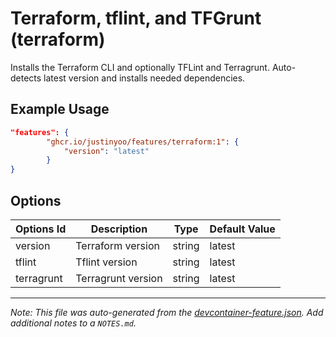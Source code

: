 
# Terraform, tflint, and TFGrunt (terraform)

Installs the Terraform CLI and optionally TFLint and Terragrunt. Auto-detects latest version and installs needed dependencies.

## Example Usage

```json
"features": {
        "ghcr.io/justinyoo/features/terraform:1": {
            "version": "latest"
        }
}
```

## Options

| Options Id | Description | Type | Default Value |
|-----|-----|-----|-----|
| version | Terraform version | string | latest |
| tflint | Tflint version | string | latest |
| terragrunt | Terragrunt version | string | latest |



---

_Note: This file was auto-generated from the [devcontainer-feature.json](https://github.com/justinyoo/features/blob/main/src/terraform/devcontainer-feature.json).  Add additional notes to a `NOTES.md`._
